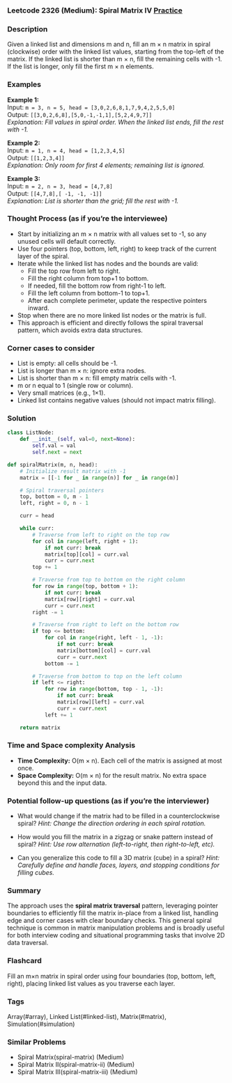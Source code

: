### Leetcode 2326 (Medium): Spiral Matrix IV [Practice](https://leetcode.com/problems/spiral-matrix-iv)

### Description  
Given a linked list and dimensions m and n, fill an m × n matrix in spiral (clockwise) order with the linked list values, starting from the top-left of the matrix. If the linked list is shorter than m × n, fill the remaining cells with -1. If the list is longer, only fill the first m × n elements.

### Examples  

**Example 1:**  
Input: `m = 3, n = 5, head = [3,0,2,6,8,1,7,9,4,2,5,5,0]`  
Output: `[[3,0,2,6,8],[5,0,-1,-1,1],[5,2,4,9,7]]`  
*Explanation: Fill values in spiral order. When the linked list ends, fill the rest with -1.*

**Example 2:**  
Input: `m = 1, n = 4, head = [1,2,3,4,5]`  
Output: `[[1,2,3,4]]`  
*Explanation: Only room for first 4 elements; remaining list is ignored.*

**Example 3:**  
Input: `m = 2, n = 3, head = [4,7,8]`  
Output: `[[4,7,8],[ -1, -1, -1]]`  
*Explanation: List is shorter than the grid; fill the rest with -1.*

### Thought Process (as if you’re the interviewee)  
- Start by initializing an m × n matrix with all values set to -1, so any unused cells will default correctly.
- Use four pointers (top, bottom, left, right) to keep track of the current layer of the spiral.
- Iterate while the linked list has nodes and the bounds are valid:
    - Fill the top row from left to right.
    - Fill the right column from top+1 to bottom.
    - If needed, fill the bottom row from right-1 to left.
    - Fill the left column from bottom-1 to top+1.
    - After each complete perimeter, update the respective pointers inward.
- Stop when there are no more linked list nodes or the matrix is full.
- This approach is efficient and directly follows the spiral traversal pattern, which avoids extra data structures.

### Corner cases to consider  
- List is empty: all cells should be -1.
- List is longer than m × n: ignore extra nodes.
- List is shorter than m × n: fill empty matrix cells with -1.
- m or n equal to 1 (single row or column).
- Very small matrices (e.g., 1×1).
- Linked list contains negative values (should not impact matrix filling).

### Solution

```python
class ListNode:
    def __init__(self, val=0, next=None):
        self.val = val
        self.next = next

def spiralMatrix(m, n, head):
    # Initialize result matrix with -1
    matrix = [[-1 for _ in range(n)] for _ in range(m)]

    # Spiral traversal pointers
    top, bottom = 0, m - 1
    left, right = 0, n - 1

    curr = head

    while curr:
        # Traverse from left to right on the top row
        for col in range(left, right + 1):
            if not curr: break
            matrix[top][col] = curr.val
            curr = curr.next
        top += 1

        # Traverse from top to bottom on the right column
        for row in range(top, bottom + 1):
            if not curr: break
            matrix[row][right] = curr.val
            curr = curr.next
        right -= 1

        # Traverse from right to left on the bottom row
        if top <= bottom:
            for col in range(right, left - 1, -1):
                if not curr: break
                matrix[bottom][col] = curr.val
                curr = curr.next
            bottom -= 1

        # Traverse from bottom to top on the left column
        if left <= right:
            for row in range(bottom, top - 1, -1):
                if not curr: break
                matrix[row][left] = curr.val
                curr = curr.next
            left += 1

    return matrix
```

### Time and Space complexity Analysis  

- **Time Complexity:** O(m × n). Each cell of the matrix is assigned at most once.
- **Space Complexity:** O(m × n) for the result matrix. No extra space beyond this and the input data.

### Potential follow-up questions (as if you’re the interviewer)  

- What would change if the matrix had to be filled in a counterclockwise spiral?
  *Hint: Change the direction ordering in each spiral rotation.*

- How would you fill the matrix in a zigzag or snake pattern instead of spiral?
  *Hint: Use row alternation (left-to-right, then right-to-left, etc).*

- Can you generalize this code to fill a 3D matrix (cube) in a spiral?
  *Hint: Carefully define and handle faces, layers, and stopping conditions for filling cubes.*

### Summary
The approach uses the **spiral matrix traversal** pattern, leveraging pointer boundaries to efficiently fill the matrix in-place from a linked list, handling edge and corner cases with clear boundary checks. This general spiral technique is common in matrix manipulation problems and is broadly useful for both interview coding and situational programming tasks that involve 2D data traversal.


### Flashcard
Fill an m×n matrix in spiral order using four boundaries (top, bottom, left, right), placing linked list values as you traverse each layer.

### Tags
Array(#array), Linked List(#linked-list), Matrix(#matrix), Simulation(#simulation)

### Similar Problems
- Spiral Matrix(spiral-matrix) (Medium)
- Spiral Matrix II(spiral-matrix-ii) (Medium)
- Spiral Matrix III(spiral-matrix-iii) (Medium)